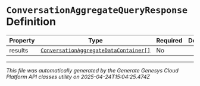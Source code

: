 # `ConversationAggregateQueryResponse` Definition

| Property | Type | Required | Description |
|----------|------|----------|-------------|
| results | [`ConversationAggregateDataContainer[]`](conversationaggregatedatacontainer-definition.md) | No |  |

---

*This file was automatically generated by the Generate Genesys Cloud Platform API classes utility on 2025-04-24T15:04:25.474Z*